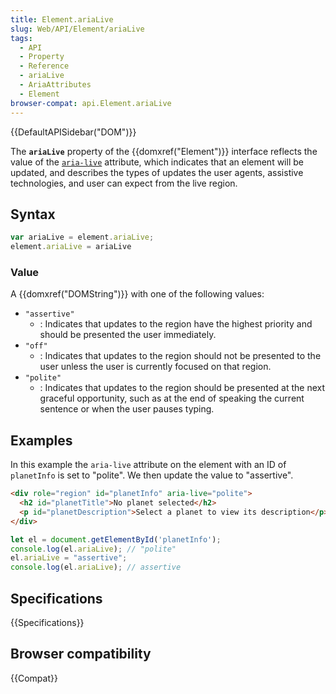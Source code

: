 ```yaml
---
title: Element.ariaLive
slug: Web/API/Element/ariaLive
tags:
  - API
  - Property
  - Reference
  - ariaLive
  - AriaAttributes
  - Element
browser-compat: api.Element.ariaLive
---
```

{{DefaultAPISidebar("DOM")}}

The **`ariaLive`** property of the {{domxref("Element")}} interface reflects the value of the [`aria-live`](/en-US/docs/Web/Accessibility/ARIA/ARIA_Live_Regions) attribute, which indicates that an element will be updated, and describes the types of updates the user agents, assistive technologies, and user can expect from the live region.

## Syntax

```js
var ariaLive = element.ariaLive;
element.ariaLive = ariaLive
```

### Value

A {{domxref("DOMString")}} with one of the following values:

- `"assertive"`
  - : Indicates that updates to the region have the highest priority and should be presented the user immediately.
- `"off"`
  - : Indicates that updates to the region should not be presented to the user unless the user is currently focused on that region.
- `"polite"`
  - : Indicates that updates to the region should be presented at the next graceful opportunity, such as at the end of speaking the current sentence or when the user pauses typing.

## Examples

In this example the `aria-live` attribute on the element with an ID of `planetInfo` is set to "polite". We then update the value to "assertive".

```html
<div role="region" id="planetInfo" aria-live="polite">
  <h2 id="planetTitle">No planet selected</h2>
  <p id="planetDescription">Select a planet to view its description</p>
</div>
```

```js
let el = document.getElementById('planetInfo');
console.log(el.ariaLive); // "polite"
el.ariaLive = "assertive";
console.log(el.ariaLive); // assertive
```

## Specifications

{{Specifications}}

## Browser compatibility

{{Compat}}
